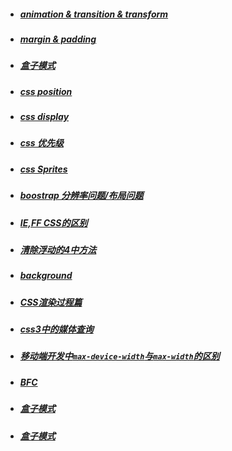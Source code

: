 - ##### [ animation & transition & transform](NOTE.md#animation--transition--transform) 
- ##### [ margin & padding ](NOTE.md#margin--&--padding)
- ##### [ 盒子模式 ](NOTE.md#盒子模式) 
- ##### [ css position ](NOTE.md#css-Position) 
- ##### [  css display ](NOTE.md#css-display) 
- ##### [ css 优先级 ](NOTE.md#css-优先级) 
- ##### [ css Sprites ](NOTE.md#css-Sprites) 
- ##### [ boostrap 分辨率问题/布局问题 ](NOTE.md#boostrap-分辨率问题/布局问题) 
- ##### [ IE,FF CSS的区别 ](NOTE.md#IE,FF-CSS的区别) 
- ##### [ 清除浮动的4中方法 ](NOTE.md#清除浮动的4中方法)
- ##### [ background ](NOTE.md#background属性) 
- ##### [CSS渲染过程篇](NOTE.md#CSS渲染过程篇)
- ##### [ css3中的媒体查询 ](NOTE.md#css3中的媒体查询) 
- ##### [ 移动端开发中`max-device-width`与`max-width`的区别 ](NOTE.md#移动端开发中`max-device-width`与`max-width`的区别) 
- ##### [ BFC ](NOTE.md#BFC) 


- ##### [ 盒子模式 ](NOTE.md#盒子模式) 
- ##### [ 盒子模式 ](NOTE.md#盒子模式) 
